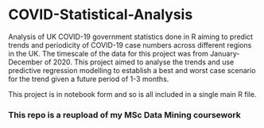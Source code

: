# COVID-Statistical-Analysis

Analysis of UK COVID-19 government statistics done in R aiming to predict trends and periodicity of COVID-19 case numbers across different regions in the UK. The timescale of the data for this project was from January-December of 2020. This project aimed to analyse the trends and use predictive regression modelling to establish a best and worst case scenario for the trend given a future period of 1-3 months.

This project is in notebook form and so is all included in a single main R file.

### This repo is a reupload of my MSc Data Mining coursework
